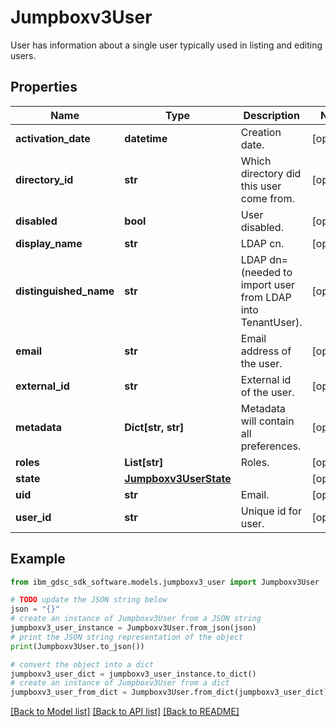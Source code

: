 # Jumpboxv3User

User has information about a single user typically used in listing and editing users.

## Properties

Name | Type | Description | Notes
------------ | ------------- | ------------- | -------------
**activation_date** | **datetime** | Creation date. | [optional] 
**directory_id** | **str** | Which directory did this user come from. | [optional] 
**disabled** | **bool** | User disabled. | [optional] 
**display_name** | **str** | LDAP cn. | [optional] 
**distinguished_name** | **str** | LDAP dn&#x3D;  (needed to import user from LDAP into TenantUser). | [optional] 
**email** | **str** | Email address of the user. | [optional] 
**external_id** | **str** | External id of the user. | [optional] 
**metadata** | **Dict[str, str]** | Metadata will contain all preferences. | [optional] 
**roles** | **List[str]** | Roles. | [optional] 
**state** | [**Jumpboxv3UserState**](Jumpboxv3UserState.md) |  | [optional] 
**uid** | **str** | Email. | [optional] 
**user_id** | **str** | Unique id for user. | [optional] 

## Example

```python
from ibm_gdsc_sdk_software.models.jumpboxv3_user import Jumpboxv3User

# TODO update the JSON string below
json = "{}"
# create an instance of Jumpboxv3User from a JSON string
jumpboxv3_user_instance = Jumpboxv3User.from_json(json)
# print the JSON string representation of the object
print(Jumpboxv3User.to_json())

# convert the object into a dict
jumpboxv3_user_dict = jumpboxv3_user_instance.to_dict()
# create an instance of Jumpboxv3User from a dict
jumpboxv3_user_from_dict = Jumpboxv3User.from_dict(jumpboxv3_user_dict)
```
[[Back to Model list]](../README.md#documentation-for-models) [[Back to API list]](../README.md#documentation-for-api-endpoints) [[Back to README]](../README.md)


